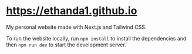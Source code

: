 # https://ethanda1.github.io

My personal website made with Next.js and Tailwind CSS.

To run the website locally, run `npm install` to install the dependencies and then `npm run dev` to start the development server.




